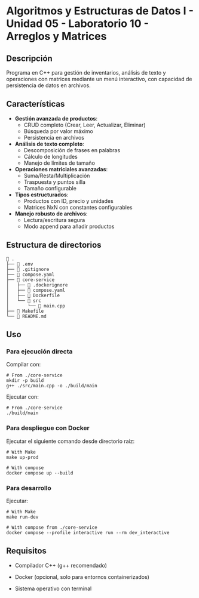 # Algoritmos y Estructuras de Datos I - Unidad 05 - Laboratorio 10 - Arreglos y Matrices

## Descripción

Programa en C++ para gestión de inventarios, análisis de texto y operaciones con matrices mediante un menú interactivo, con capacidad de persistencia de datos en archivos.

## Características

- **Gestión avanzada de productos**:
  - CRUD completo (Crear, Leer, Actualizar, Eliminar)
  - Búsqueda por valor máximo
  - Persistencia en archivos
- **Análisis de texto completo**:
  - Descomposición de frases en palabras
  - Cálculo de longitudes
  - Manejo de límites de tamaño
- **Operaciones matriciales avanzadas**:
  - Suma/Resta/Multiplicación
  - Traspuesta y puntos silla
  - Tamaño configurable
- **Tipos estructurados**:
  - Productos con ID, precio y unidades
  - Matrices NxN con constantes configurables
- **Manejo robusto de archivos**:
  - Lectura/escritura segura
  - Modo append para añadir productos

## Estructura de directorios

```shell
 .
├──  .env
├──  .gitignore
├──  compose.yaml
├──  core-service
│   ├──  .dockerignore
│   ├──  compose.yaml
│   ├──  Dockerfile
│   └── 󱧼 src
│       └──  main.cpp
├──  Makefile
└──  README.md
```

## Uso

### Para ejecución directa

Compilar con:

```shell
# From ./core-service
mkdir -p build
g++ ./src/main.cpp -o ./build/main
```

Ejecutar con:

```shell
# From ./core-service
./build/main
```

### Para despliegue con Docker

Ejecutar el siguiente comando desde directorio raiz:

```shell
# With Make
make up-prod

# With compose
docker compose up --build
```

### Para desarrollo

Ejecutar:

```shell
# With Make
make run-dev

# With compose from ./core-service
docker compose --profile interactive run --rm dev_interactive
```

## Requisitos

- Compilador C++ (g++ recomendado)

- Docker (opcional, solo para entornos containerizados)

- Sistema operativo con terminal
